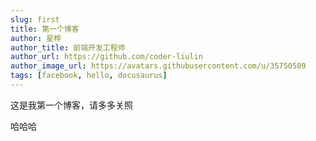 ```yaml
---
slug: first
title: 第一个博客
author: 星桦
author_title: 前端开发工程师
author_url: https://github.com/coder-liulin
author_image_url: https://avatars.githubusercontent.com/u/35750509
tags: [facebook, hello, docusaurus]
---
```


<!--
 * @Description: 
 * @Version: 2.0
 * @Autor: 刘林
 * @Date: 2020-03-12 20:06:22
 * @LastEditors: 刘林
 * @LastEditTime: 2020-03-20 14:46:05
 -->


这是我第一个博客，请多多关照

<!--truncate-->

哈哈哈





